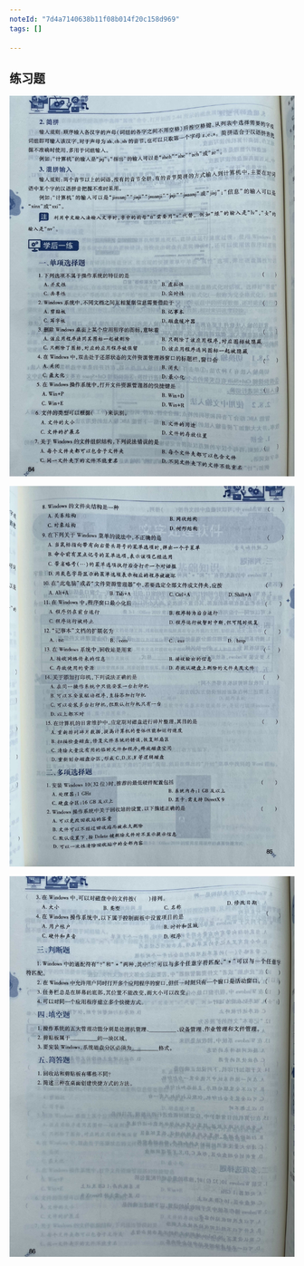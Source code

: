 ```yaml
---
noteId: "7d4a7140638b11f08b014f20c158d969"
tags: []

---
```


## 练习题

![Windows10实用工具](../../windows10/images/84.jpg)

![Windows10实用工具](../../windows10/images/85.jpg)

![Windows10实用工具](../../windows10/images/86.jpg)